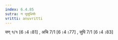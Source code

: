 ```yaml
---
index: 6.4.85
sutra: न भूसुधियोः
vritti: anuvritti
---
```


यण् १/१ [6।4।81] , अचि  7/1 [6।4।77] , सुपि 7/1 [6।4।83]